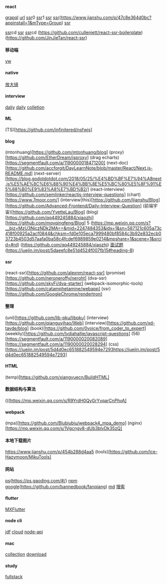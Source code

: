 #### react 
[grapql](https://github.com/Gossamer-React/Lucid)
[url](https://github.com/EBazarov/nsfw_data_source_urls)
[ssr](https://github.com/mtsee/react-koa2-ssr)0
[ssr](https://github.com/chikara-chan/react-isomorphic-boilerplate)1
[ssr](https://github.com/code-mcx/react-ssr)
[ssr](https://github.com/wujiabk/zhaopinApp)(https://www.jianshu.com/p/47c8e364d0bc?appinstall=1&mType=Group)
[ssr](https://github.com/meibin08/NeteaseCloudMusic-SSR)

[ssr](https://github.com/manuelbieh/react-ssr-setup)cd 
[ssr](https://github.com/cereallarceny/cra-ssr)
[ssr](https://github.com/kriasoft/react-starter-kit)cd (https://github.com/cullenjett/react-ssr-boilerplate)(https://github.com/JinJieTan/react-ssr)

#### 移动端
[vw](https://www.w3cplus.com/mobile/vw-layout-in-vue.html)

#### native
[放大镜](https://github.com/Hacker233/JavaScript)

#### interview
[daliy](https://github.com/Advanced-Frontend/Daily-Interview-Question)
[daily](https://github.com/haizlin/fe-interview)
[colletion](https://mp.weixin.qq.com/s/zfI3JxsUK5rQ3-XGE9L2gw)
#### ML
(TS)[https://github.com/infinitered/nsfwjs]

#### blog
(mtonhuang)[https://github.com/mtonhuang/blog] 
(proxy)[https://github.com/EtherDream/jsproxy]
(drag echarts)[https://segmentfault.com/a/1190000018471200]
(next-doc)[https://github.com/accforgit/DayLearnNote/blob/master/React/Next.js-README.md]
(next-server)[https://blog.godotdotdot.com/2018/05/25/%E4%BD%BF%E7%94%A8next.js%E5%AE%8C%E6%88%90%E4%BB%8E%E5%BC%80%E5%8F%91%E5%88%B0%E9%83%A8%E7%BD%B2/]
(react-interview)[https://github.com/semlinker/reactjs-interview-questions]
(chart)[https://www.7moor.com/]
(interview|this)[https://github.com/ljianshu/Blog][https://github.com/Advanced-Frontend/Daily-Interview-Question]
(前端宇宙)[https://github.com/YvetteLau/Blog]
(blog)[https://github.com/qq449245884/xiaozhi] [https://github.com/mqyqingfeng/Blog] 5
(https://mp.weixin.qq.com/s?__biz=MzU3NjczNDk2MA==&mid=2247484353&idx=1&sn=587121c605a73c418f00925a2acf0844&chksm=fd0e105eca7999480bf8584c3b92e832ecb03723b4503d57aafa0ba58c4fcdef6989859e0214&mpshare=1&scene=1&srcid=#rd)
(https://github.com/qq449245884/xiaozhi)
[面试题](https://juejin.im/post/5dcbb828f265da4cf85d84b4)(https://juejin.im/post/5daeefc8e51d4524f007fb15#heading-8)
#### ssr
(react-ssr)[https://github.com/alexnm/react-ssr]
(promise)[https://github.com/neroneroffy/neroht]
(dva-ssr)[https://github.com/skyFi/dva-starter]
(webpack-isomorphic-tools)[https://github.com/catamphetamine/webapp]
(ssr)[https://github.com/GoogleChrome/rendertron]
#### 整理
(uni)[https://github.com/lib-pku/libpku]
(interview)[https://github.com/qianguyihao/Web]
(interview)[https://github.com/xd-tayde/blog]
(book)[https://github.com/0voice/from_coder_to_expert]
(weekliy)[https://github.com/lydiahallie/javascript-questions]
(56)[https://segmentfault.com/a/1190000020082089][https://segmentfault.com/a/1190000020028294]
(css)[https://juejin.im/post/5d4d0ec651882549594e7293https://juejin.im/post/5d4d0ec651882549594e7293]
#### HTML
(temp)[https://github.com/xiangyuecn/BuildHTML]

#### 数据结构与算法
()[https://mp.weixin.qq.com/s/R9YrdH0QyGrYvqarCnPhvA]

#### webpack
(mpa)[https://github.com/Blubiubiu/webpack4_mpa_demo]
(nginx)[https://mp.weixin.qq.com/s/1Vgcngv8-dUb3blvDk35zQ]
#### 本地下载图片
https://www.jianshu.com/p/454b288d4aa5
(tools)[https://github.com/Ice-Hazymoon/MikuTools]



#### 网站
[ps](https://www.photopea.com/)(https://ps.gaoding.com/#/)
[npm](https://github.com/verdaccio/verdaccio)
[google](https://github.com/haotian-wang/google-access-helper)(https://github.com/bannedbook/fanqiang)
[md](https://github.com/nicejade/markdown-online-editor)
[搜索](https://github.com/dengyuhan/magnetW)

#### flutter
[MXFlutter](https://github.com/TGIF-iMatrix/MXFlutter)

#### node cli
[jdf](https://github.com/jdf2e/jdf)
[cloud](https://github.com/nondanee/UnblockNeteaseMusic)
[node-api](https://github.com/kriasoft/nodejs-api-starter)

#### mac
[collection](https://github.com/qianguyihao/Mac)
[download](https://github.com/b3log/baidu-netdisk-downloaderx)

#### study
[fullstack](https://github.com/TrillCyborg/fullstack)